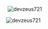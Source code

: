<p>&nbsp;<img align="center" src="https://github-readme-stats.vercel.app/api?username=devzeus721&show_icons=true&locale=en" alt="devzeus721" /></p>

<p><img align="center" src="https://github-readme-streak-stats.herokuapp.com/?user=devzeus721&" alt="devzeus721" /></p>